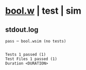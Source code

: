 # [bool.w](../../../../../../examples/tests/sdk_tests/std/bool.w) | test | sim

## stdout.log
```log
pass ─ bool.wsim (no tests)
 
 
Tests 1 passed (1)
Test Files 1 passed (1)
Duration <DURATION>
```

